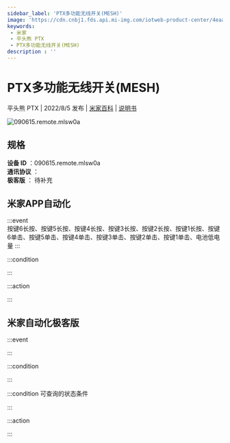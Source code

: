 ```yaml
---
sidebar_label: 'PTX多功能无线开关(MESH)'
image: 'https://cdn.cnbj1.fds.api.mi-img.com/iotweb-product-center/4eaa739d23a96ac64c3cd71576b17259_1658365906592.png?GalaxyAccessKeyId=AKVGLQWBOVIRQ3XLEW&Expires=9223372036854775807&Signature=NvS6+DOqQYPuID0193WELHP7ZvE='
keywords: 
 - 米家
 - 平头熊 PTX
 - PTX多功能无线开关(MESH)
description : ''
---
```

# PTX多功能无线开关(MESH)

平头熊 PTX | 2022/8/5 发布 | [米家百科](https://home.mi.com/webapp/content/baike/product/index.html?model=090615.remote.mlsw0a) | [说明书](https://home.mi.com/views/introduction.html?model=090615.remote.mlsw0a&region=cn)

![090615.remote.mlsw0a](https://cdn.cnbj1.fds.api.mi-img.com/iotweb-product-center/4eaa739d23a96ac64c3cd71576b17259_1658365906592.png?GalaxyAccessKeyId=AKVGLQWBOVIRQ3XLEW&Expires=9223372036854775807&Signature=NvS6+DOqQYPuID0193WELHP7ZvE=)

## 规格  
> 
**设备 ID** ：090615.remote.mlsw0a  
**通讯协议** ：  
**极客版**  ： 待补充 


## 米家APP自动化  

:::event  
按键6长按、按键5长按、按键4长按、按键3长按、按键2长按、按键1长按、按键6单击、按键5单击、按键4单击、按键3单击、按键2单击、按键1单击、电池低电量
:::

:::condition  

:::

:::action   

:::

## 米家自动化极客版  

:::event  

:::

:::condition  

:::

:::condition 可查询的状态条件  

:::

:::action  

:::

        
